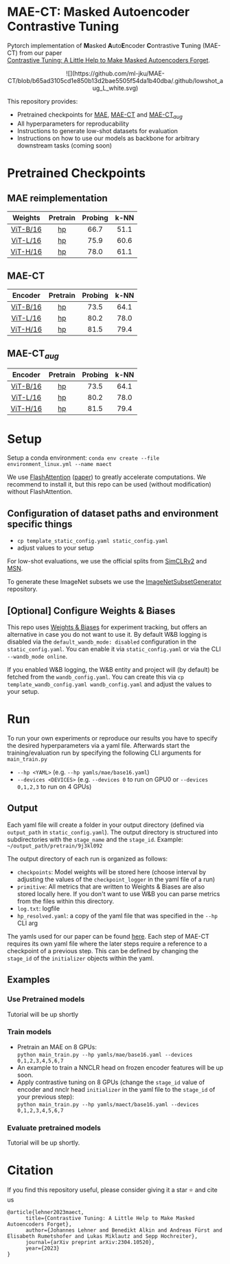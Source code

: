 # MAE-CT: Masked Autoencoder Contrastive Tuning

Pytorch implementation of **M**asked **A**uto**E**ncoder **C**ontrastive **T**uning (MAE-CT)
from our paper <br/>
[Contrastive Tuning: A Little Help to Make Masked Autoencoders Forget](https://arxiv.org/abs/2304.10520).

<p align="center">
![](https://github.com/ml-jku/MAE-CT/blob/b65ad3105cd1e850b13d2bae5505f54da1b40dba/.github/lowshot_aug_L_white.svg)
</p>
This repository provides:

- Pretrained checkpoints for 
  [MAE](https://github.com/ml-jku/MAE-CT#mae-reimplementation), 
  [MAE-CT](https://github.com/ml-jku/MAE-CT#mae-ct) and 
  [MAE-CT<sub>*aug*</sub>](https://github.com/ml-jku/MAE-CT#mae-ctaug)
- All hyperparameters for reproducability
- Instructions to generate low-shot datasets for evaluation
- Instructions on how to use our models as backbone for arbitrary downstream tasks (coming soon)

# Pretrained Checkpoints

## MAE reimplementation

|Weights|Pretrain|Probing|k-NN|
|:---:|:---:|:---:|:---:|
|[ViT-B/16](https://ml.jku.at/research/maect/download/mae_reimpl_base16.th)|[hp](https://github.com/ml-jku/MAE-CT/blob/06326017fa605a9b650da36b1f63dd0376e4bd28/yamls/mae/base16.yaml)|66.7|51.1|
|[ViT-L/16](https://ml.jku.at/research/maect/download/mae_reimpl_large16.th)|[hp](https://github.com/ml-jku/MAE-CT/blob/06326017fa605a9b650da36b1f63dd0376e4bd28/yamls/mae/large16.yaml)|75.9|60.6|
|[ViT-H/16](https://ml.jku.at/research/maect/download/mae_reimpl_huge16.th)|[hp](https://github.com/ml-jku/MAE-CT/blob/06326017fa605a9b650da36b1f63dd0376e4bd28/yamls/mae/huge16.yaml)|78.0|61.1|

## MAE-CT

|Encoder|Pretrain|Probing|k-NN|
|:---:|:---:|:---:|:---:|
|[ViT-B/16](https://ml.jku.at/research/maect/download/maect_base16.th)|[hp](https://github.com/ml-jku/MAE-CT/blob/06326017fa605a9b650da36b1f63dd0376e4bd28/yamls/maect/base16.yaml)|73.5|64.1|
|[ViT-L/16](https://ml.jku.at/research/maect/download/maect_large16.th)|[hp](https://github.com/ml-jku/MAE-CT/blob/06326017fa605a9b650da36b1f63dd0376e4bd28/yamls/maect/large16.yaml)|80.2|78.0|
|[ViT-H/16](https://ml.jku.at/research/maect/download/maect_huge16.th)|[hp](https://github.com/ml-jku/MAE-CT/blob/06326017fa605a9b650da36b1f63dd0376e4bd28/yamls/maect/huge16.yaml)|81.5|79.4|

## MAE-CT<sub>*aug*</sub>

|Encoder|Pretrain|Probing|k-NN|
|:---:|:---:|:---:|:---:|
|[ViT-B/16](https://ml.jku.at/research/maect/download/maect_base16.th)|[hp](https://github.com/ml-jku/MAE-CT/blob/06326017fa605a9b650da36b1f63dd0376e4bd28/yamls/maect/base16.yaml)|73.5|64.1|
|[ViT-L/16](https://ml.jku.at/research/maect/download/maect_large16.th)|[hp](https://github.com/ml-jku/MAE-CT/blob/06326017fa605a9b650da36b1f63dd0376e4bd28/yamls/maect/large16.yaml)|80.2|78.0|
|[ViT-H/16](https://ml.jku.at/research/maect/download/maect_huge16.th)|[hp](https://github.com/ml-jku/MAE-CT/blob/06326017fa605a9b650da36b1f63dd0376e4bd28/yamls/maect/huge16.yaml)|81.5|79.4|

# Setup

Setup a conda environment: `conda env create --file environment_linux.yml --name maect`

We use [FlashAttention](https://github.com/HazyResearch/flash-attention)
([paper](https://arxiv.org/abs/2205.14135)) to greatly accelerate computations. We recommend to install it, but this
repo can be used (without modification)
without FlashAttention.

## Configuration of dataset paths and environment specific things

- `cp template_static_config.yaml static_config.yaml`
- adjust values to your setup

For low-shot evaluations, we use the official splits from
[SimCLRv2](https://github.com/google-research/simclr/tree/master/imagenet_subsets)
and [MSN](https://github.com/facebookresearch/msn).

To generate these ImageNet subsets we use the
[ImageNetSubsetGenerator](https://github.com/BenediktAlkin/ImageNetSubsetGenerator) repository.

## [Optional] Configure Weights & Biases

This repo uses [Weights & Biases](https://wandb.ai) for experiment tracking, but offers an alternative in case you do
not want to use it. By default W&B logging is disabled via the `default_wandb_mode: disabled`
configuration in the `static_config.yaml`. You can enable it via `static_config.yaml`
or via the CLI `--wandb_mode online`.

If you enabled W&B logging, the W&B entity and project will (by default) be fetched from the `wandb_config.yaml`. You
can create this via `cp template_wandb_config.yaml wandb_config.yaml` and adjust the values to your setup.

# Run

To run your own experiments or reproduce our results you have to specify the desired hyperparameters via a yaml file.
Afterwards start the training/evaluation run by specifying the following CLI arguments for `main_train.py`

- `--hp <YAML>` (e.g. `--hp yamls/mae/base16.yaml`)
- `--devices <DEVICES>` (e.g. `--devices 0` to run on GPU0 or `--devices 0,1,2,3` to run on 4 GPUs)

## Output

Each yaml file will create a folder in your output directory (defined via `output_path` in `static_config.yaml`). The
output directory is structured into subdirectories with the `stage_name` and the `stage_id`. Example:
`~/output_path/pretrain/9j3kl092`

The output directory of each run is organized as follows:

- `checkpoints`: Model weights will be stored here (choose interval by adjusting the values of the `checkpoint_logger`
  in the yaml file of a run)
- `primitive`: All metrics that are written to Weights & Biases are also stored locally here. If you don't want to use
  W&B you can parse metrics from the files within this directory.
- `log.txt`: logfile
- `hp_resolved.yaml`: a copy of the yaml file that was specified in the `--hp` CLI arg

The yamls used for our paper can be found [here](https://github.com/ml-jku/MAE-CT/tree/main/yamls). Each step of MAE-CT
requires its own yaml file where the later steps require a reference to a checkpoint of a previous step. This can be
defined by changing the `stage_id` of the `initializer` objects within the yaml.

## Examples

### Use Pretrained models

Tutorial will be up shortly

### Train models

- Pretrain an MAE on 8 GPUs: <br/>
  `python main_train.py --hp yamls/mae/base16.yaml --devices 0,1,2,3,4,5,6,7`
- An example to train a NNCLR head on frozen encoder features will be up soon.
- Apply contrastive tuning on 8 GPUs (change the `stage_id` value of encoder and nnclr head `initializer` in the yaml
  file to the `stage_id` of your previous step): <br/>
  `python main_train.py --hp yamls/maect/base16.yaml --devices 0,1,2,3,4,5,6,7`

### Evaluate pretrained models

Tutorial will be up shortly.

# Citation

If you find this repository useful, please consider giving it a star :star: and cite us

```
@article{lehner2023maect,
      title={Contrastive Tuning: A Little Help to Make Masked Autoencoders Forget}, 
      author={Johannes Lehner and Benedikt Alkin and Andreas Fürst and Elisabeth Rumetshofer and Lukas Miklautz and Sepp Hochreiter},
      journal={arXiv preprint arXiv:2304.10520},
      year={2023}
}
```